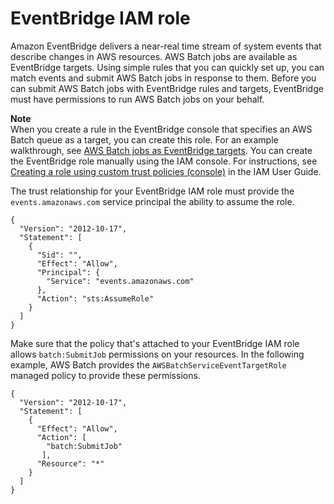 # EventBridge IAM role<a name="CWE_IAM_role"></a>

Amazon EventBridge delivers a near\-real time stream of system events that describe changes in AWS resources\. AWS Batch jobs are available as EventBridge targets\. Using simple rules that you can quickly set up, you can match events and submit AWS Batch jobs in response to them\. Before you can submit AWS Batch jobs with EventBridge rules and targets, EventBridge must have permissions to run AWS Batch jobs on your behalf\.

**Note**  
When you create a rule in the EventBridge console that specifies an AWS Batch queue as a target, you can create this role\. For an example walkthrough, see [AWS Batch jobs as EventBridge targets](batch-cwe-target.md)\. You can create the EventBridge role manually using the IAM console\. For instructions, see [Creating a role using custom trust policies \(console\)](https://docs.aws.amazon.com/IAM/latest/UserGuide/id_roles_create_for-custom.html) in the IAM User Guide\.

The trust relationship for your EventBridge IAM role must provide the `events.amazonaws.com` service principal the ability to assume the role\.

```
{
  "Version": "2012-10-17",
  "Statement": [
    {
      "Sid": "",
      "Effect": "Allow",
      "Principal": {
        "Service": "events.amazonaws.com"
      },
      "Action": "sts:AssumeRole"
    }
  ]
}
```

Make sure that the policy that's attached to your EventBridge IAM role allows `batch:SubmitJob` permissions on your resources\. In the following example, AWS Batch provides the `AWSBatchServiceEventTargetRole` managed policy to provide these permissions\.

```
{
  "Version": "2012-10-17",
  "Statement": [
    {
      "Effect": "Allow",
      "Action": [
        "batch:SubmitJob"
       ],
      "Resource": "*"
    }
  ]
}
```